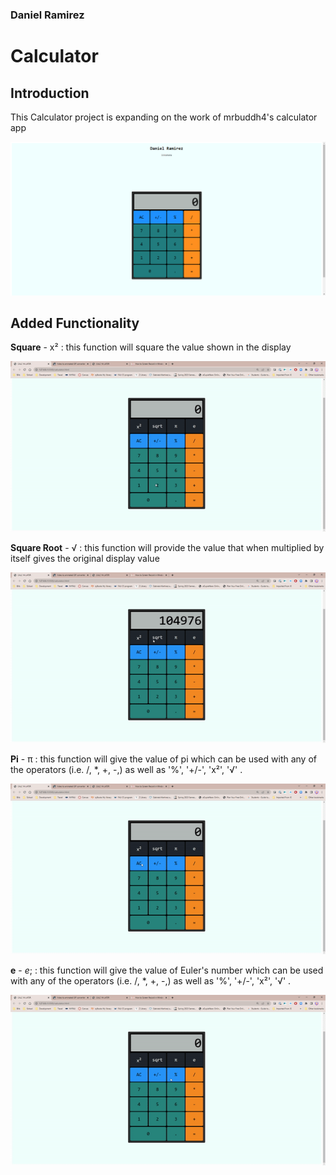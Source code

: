 ### Daniel Ramirez

# Calculator

## Introduction

This Calculator project is expanding on the work of mrbuddh4's calculator app

![Calculator app image](/res/calc%20screen%201.png)

## Added Functionality

**Square** - x&#xb2;
: this function will square the value shown in the display

![square function gif](/res/squared.gif)

**Square Root** - &#8730;
: this function will provide the value that when multiplied by itself gives the original display value

![square Root function gif](/res/squareRoot.gif)

**Pi** - &pi;
: this function will give the value of pi which can be used with any of the operators (i.e. /, \*, +, -,) as well as '%', '+/-', 'x&#xb2;', '&#8730;' .

![square Root function gif](/res/pi.gif)

**e** - _e_;
: this function will give the value of Euler's number which can be used with any of the operators (i.e. /, \*, +, -,) as well as '%', '+/-', 'x&#xb2;', '&#8730;' .

![square Root function gif](/res/e.gif)
